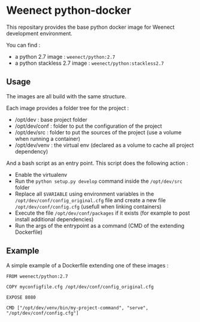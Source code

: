 # Weenect python-docker

This repositary provides the base python docker image for Weenect development environment.

You can find :

* a python 2.7 image : `weenect/python:2.7`
* a python stackless 2.7 image : `weenect/python:stackless2.7`

## Usage

The images are all build with the same structure.

Each image provides a folder tree for the project :

* /opt/dev : base project folder
* /opt/dev/conf : folder to put the configuration of the project
* /opt/dev/src : folder to put the sources of the project (use a volume when running a container)
* /opt/dev/venv : the virtual env (declared as a volume to cache all project dependency)

And a bash script as an entry point. This script does the following action :

* Enable the virtualenv
* Run the `python setup.py develop` command inside the `/opt/dev/src` folder
* Replace all `$VARIABLE` using environment variables in the `/opt/dev/conf/config_original.cfg` file and create a new file `/opt/dev/conf/config.cfg` (usefull when linking containers)
* Execute the file `/opt/dev/conf/packages` if it exists (for example to post install additional dependencies)
* Run the args of the entrypoint as a command (CMD of the extending Dockerfile)

## Example

A simple example of a Dockerfile extending one of these images :

```
FROM weenect/python:2.7

COPY myconfigfile.cfg /opt/dev/conf/config_original.cfg

EXPOSE 8080

CMD ["/opt/dev/venv/bin/my-project-command", "serve", "/opt/dev/conf/config.cfg"]
```
